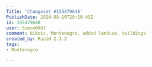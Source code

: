 ```yaml
---
Title: 'Changeset #155479648'
PublishDate: 2024-08-19T20:10:45Z
id: 155479648
user: Simon0997
comment: Niksic, Montenegro, added landuse, buildings
created_by: Rapid 2.3.2
tags:
- Montenegro

---
```

